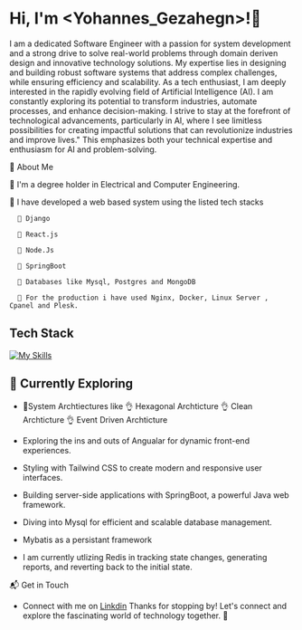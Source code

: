# Hi, I'm <Yohannes_Gezahegn>!👋

I am a dedicated Software Engineer with a passion for system development and a strong drive to solve real-world problems through domain deriven design and innovative technology solutions. My expertise lies in designing and building robust software systems that address complex challenges, while ensuring efficiency and scalability. 
As a tech enthusiast, I am deeply interested in the rapidly evolving field of Artificial Intelligence (AI). I am constantly exploring its potential to transform industries, automate processes, and enhance decision-making. I strive to stay at the forefront of technological advancements, particularly in AI, where I see limitless possibilities for creating impactful solutions that can revolutionize industries and improve lives."
This emphasizes both your technical expertise and enthusiasm for AI and problem-solving.


 🚀 About Me

 🔭 I'm a degree holder in Electrical and Computer Engineering. 
 
 🦾 I have developed a web based system using the listed tech stacks 
     
      🔗 Django
      
      🔗 React.js
      
      🔗 Node.Js
      
      🔗 SpringBoot
      
      🔗 Databases like Mysql, Postgres and MongoDB
      
      🔗 For the production i have used Nginx, Docker, Linux Server , Cpanel and Plesk.

## Tech Stack
[![My Skills](https://skillicons.dev/icons?i=js,html,css,js,react,angular,react,express,nodejs,postman,py,django,git,java,spring,gradle,maven,mysql,mongodb,postgres,elasticsearch,kafka,redis,linux,nginx,docker)](https://skillicons.dev)

## 🌱 Currently Exploring

  - 🚀System Archtiectures like
     👌 Hexagonal Archticture
     👌 Clean Archticture
     👌 Event Driven Archticture
      
  - Exploring the ins and outs of Angualar  for dynamic front-end experiences.
  - Styling with Tailwind CSS to create modern and responsive user interfaces.
  - Building server-side applications with SpringBoot, a powerful Java web framework.
  - Diving into Mysql for efficient and scalable database management.
  - Mybatis as a persistant framework
  - I am currently utlizing Redis in tracking state changes, generating reports, and reverting back to the initial state.



 📬 Get in Touch

- Connect with me on [Linkdin](https://www.linkedin.com/in/yohannes-gezahegn-202971245/)
Thanks for stopping by! Let's connect and explore the fascinating world of technology together. 🚀



